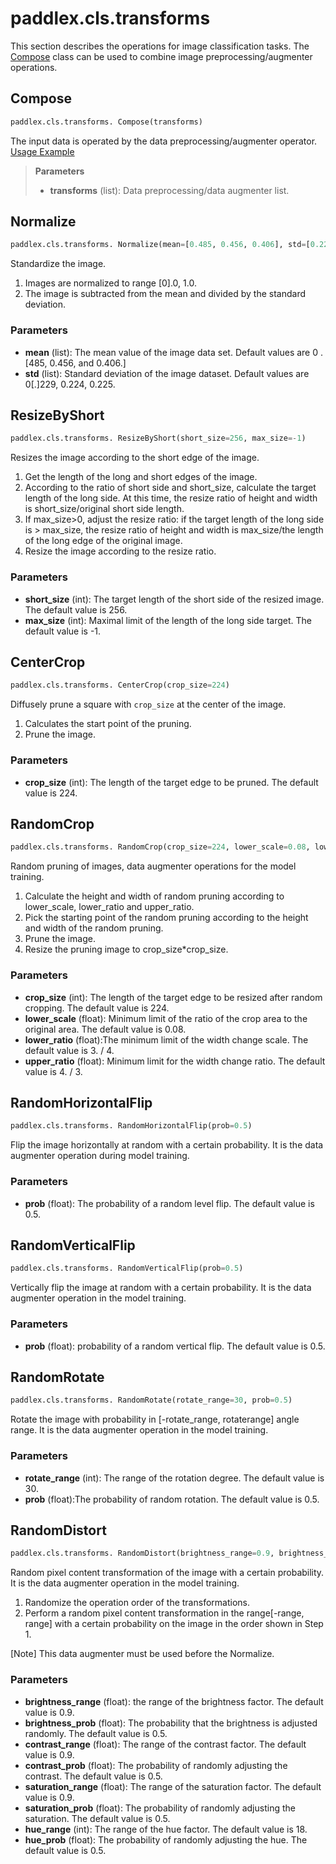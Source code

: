 # paddlex.cls.transforms

This section describes the operations for image classification tasks. The [Compose](#compose) class can be used to combine image preprocessing/augmenter operations.

## Compose
```python
paddlex.cls.transforms. Compose(transforms)
```

The input data is operated by the data preprocessing/augmenter operator. [Usage Example](https://github.com/PaddlePaddle/PaddleX/blob/develop/tutorials/train/image_classification/mobilenetv2.py#L15)

> **Parameters**
> * **transforms** (list): Data preprocessing/data augmenter list.


## Normalize
```python
paddlex.cls.transforms. Normalize(mean=[0.485, 0.456, 0.406], std=[0.229, 0.224, 0.225])
```

Standardize the image.
1. Images are normalized to range [0].0, 1.0.
2. The image is subtracted from the mean and divided by the standard deviation.

### Parameters
* **mean** (list): The mean value of the image data set. Default values are 0 .[485, 0.456, and 0.406.]
* **std** (list): Standard deviation of the image dataset. Default values are 0[.]229, 0.224, 0.225.

## ResizeByShort
```python
paddlex.cls.transforms. ResizeByShort(short_size=256, max_size=-1)
```

Resizes the image according to the short edge of the image.
1. Get the length of the long and short edges of the image.
2. According to the ratio of short side and short_size, calculate the target length of the long side. At this time, the resize ratio of height and width is short_size/original short side length.
3. If max_size>0, adjust the resize ratio: if the target length of the long side is > max_size, the resize ratio of height and width is max_size/the length of the long edge of the original image.
4. Resize the image according to the resize ratio.

### Parameters
* **short_size** (int): The target length of the short side of the resized image. The default value is 256.
* **max_size** (int): Maximal limit of the length of the long side target. The default value is -1.

## CenterCrop
```python
paddlex.cls.transforms. CenterCrop(crop_size=224)
```

Diffusely prune a square with `crop_size` at the center of the image.
1. Calculates the start point of the pruning.
2. Prune the image.

### Parameters
* **crop_size** (int): The length of the target edge to be pruned. The default value is 224.

## RandomCrop
```python
paddlex.cls.transforms. RandomCrop(crop_size=224, lower_scale=0.08, lower_ratio=3. / 4, upper_ratio=4. / 3)
```

Random pruning of images, data augmenter operations for the model training.
1. Calculate the height and width of random pruning according to lower_scale, lower_ratio and upper_ratio.
2. Pick the starting point of the random pruning according to the height and width of the random pruning.
3. Prune the image.
4. Resize the pruning image to crop_size*crop_size.

### Parameters
* **crop_size** (int): The length of the target edge to be resized after random cropping. The default value is 224.
* **lower_scale** (float): Minimum limit of the ratio of the crop area to the original area. The default value is 0.08.
* **lower_ratio** (float):The minimum limit of the width change scale. The default value is 3. / 4.
* **upper_ratio** (float): Minimum limit for the width change ratio. The default value is 4. / 3.

## RandomHorizontalFlip
```python
paddlex.cls.transforms. RandomHorizontalFlip(prob=0.5)
```

Flip the image horizontally at random with a certain probability. It is the data augmenter operation during model training.

### Parameters
* **prob** (float): The probability of a random level flip. The default value is 0.5.

## RandomVerticalFlip
```python
paddlex.cls.transforms. RandomVerticalFlip(prob=0.5)
```

Vertically flip the image at random with a certain probability. It is the data augmenter operation in the model training.

### Parameters
* **prob** (float): probability of a random vertical flip. The default value is 0.5.

## RandomRotate
```python
paddlex.cls.transforms. RandomRotate(rotate_range=30, prob=0.5)
```

Rotate the image with probability in [-rotate_range, rotaterange] angle range. It is the data augmenter operation in the model training.

### Parameters
* **rotate_range** (int): The range of the rotation degree. The default value is 30.
* **prob** (float):The probability of random rotation. The default value is 0.5.

## RandomDistort
```python
paddlex.cls.transforms. RandomDistort(brightness_range=0.9, brightness_prob=0.5, contrast_range=0.9, contrast_prob=0.5, saturation_range=0.9, saturation_prob=0.5, hue_range=18, hue_prob=0.5)
```

Random pixel content transformation of the image with a certain probability. It is the data augmenter operation in the model training.
1. Randomize the operation order of the transformations.
2. Perform a random pixel content transformation in the range[-range, range] with a certain probability on the image in the order shown in Step 1.

[Note] This data augmenter must be used before the Normalize.

### Parameters
* **brightness_range** (float): the range of the brightness factor. The default value is 0.9.
* **brightness_prob** (float): The probability that the brightness is adjusted randomly. The default value is 0.5.
* **contrast_range** (float): The range of the contrast factor. The default value is 0.9.
* **contrast_prob** (float): The probability of randomly adjusting the contrast. The default value is 0.5.
* **saturation_range** (float): The range of the saturation factor. The default value is 0.9.
* **saturation_prob** (float): The probability of randomly adjusting the saturation. The default value is 0.5.
* **hue_range** (int): The range of the hue factor. The default value is 18.
* **hue_prob** (float): The probability of randomly adjusting the hue. The default value is 0.5.

<!--
## ComposedClsTransforms
```python
paddlex.cls.transforms.ComposedClsTransforms(mode, crop_size=[224, 224], mean=[0.485, 0.456, 0.406], std=[0.229, 0.224, 0.225], random_horizontal_flip=True)
```
分类模型中已经组合好的数据处理流程，开发者可以直接使用ComposedClsTransforms，简化手动组合transforms的过程, 该类中已经包含了[RandomCrop](#RandomCrop)和[RandomHorizontalFlip](#RandomHorizontalFlip)两种数据增强方式，你仍可以通过[add_augmenters函数接口](#add_augmenters)添加新的数据增强方式。  
ComposedClsTransforms共包括以下几个步骤：
> 训练阶段：
> > 1. 随机从图像中crop一块子图，并resize成crop_size大小
> > 2. 将1的输出按0.5的概率随机进行水平翻转, 若random_horizontal_flip为False，则跳过此步骤
> > 3. 将图像进行归一化
> 验证/预测阶段：
> > 1. 将图像按比例Resize，使得最小边长度为crop_size[0] * 1.14
> > 2. 从图像中心crop出一个大小为crop_size的图像
> > 3. 将图像进行归一化

### 参数
* **mode** (str): Transforms所处的阶段，包括`train', 'eval'或'test'
* **crop_size** (int|list): 输入到模型里的图像大小，默认为[224, 224]（与原图大小无关，根据上述几个步骤，会将原图处理成该图大小输入给模型训练)
* **mean** (list): 图像均值, 默认为[0.485, 0.456, 0.406]。
* **std** (list): 图像方差，默认为[0.229, 0.224, 0.225]。
* **random_horizontal_flip**(bool): 数据增强，是否以0，5的概率使用随机水平翻转增强，仅在model为'train'时生效，默认为True。底层实现采用[paddlex.cls.transforms.RandomHorizontalFlip](#randomhorizontalflip)

### 添加数据增强方式
```python
ComposedClsTransforms.add_augmenters(augmenters)
```
> **参数**
> * **augmenters**(list): 数据增强方式列表

#### 使用示例
```
import paddlex as pdx
from paddlex.cls import transforms
train_transforms = transforms.ComposedClsTransforms(mode='train', crop_size=[320, 320])
eval_transforms = transforms.ComposedClsTransforms(mode='eval', crop_size=[320, 320])

# 添加数据增强
import imgaug.augmenters as iaa
train_transforms.add_augmenters([
			transforms.RandomDistort(),
			iaa.blur.GaussianBlur(sigma=(0.0, 3.0))
])
```
上面代码等价于
```
import paddlex as pdx
from paddlex.cls import transforms
train_transforms = transforms.Composed([
		transforms.RandomDistort(),
		iaa.blur.GaussianBlur(sigma=(0.0, 3.0)),
		# 上面两个为通过add_augmenters额外添加的数据增强方式
		transforms.RandomCrop(crop_size=320),
		transforms.RandomHorizontalFlip(prob=0.5),
		transforms.Normalize()
])
eval_transforms = transforms.Composed([
		transforms.ResizeByShort(short_size=int(320*1.14)),
		transforms.CenterCrop(crop_size=320),
		transforms.Normalize()
])
```
-->
